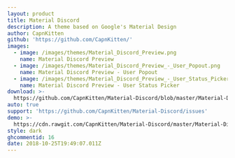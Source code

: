 ```yaml
---
layout: product
title: Material Discord
description: A theme based on Google's Material Design
author: CapnKitten
github: 'https://github.com/CapnKitten/'
images:
  - image: /images/themes/Material_Discord_Preview.png
    name: Material Discord Preview
  - image: /images/themes/Material_Discord_Preview_-_User_Popout.png
    name: Material Discord Preview - User Popout
  - image: /images/themes/Material_Discord_Preview_-_User_Status_Picker.gif
    name: Material Discord Preview - User Status Picker
download: >-
  https://github.com/CapnKitten/Material-Discord/blob/master/Material-Discord.theme.css
auto: true
support: 'https://github.com/CapnKitten/Material-Discord/issues'
demo: >-
  https://cdn.rawgit.com/CapnKitten/Material-Discord/master/Material-Discord.theme.css
style: dark
ghcommentid: 16
date: 2018-10-25T19:49:07.011Z
---
```


